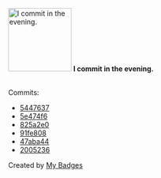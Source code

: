 <img src="https://my-badges.github.io/my-badges/evening-commits.png" alt="I commit in the evening." title="I commit in the evening." width="128">
<strong>I commit in the evening.</strong>
<br><br>

Commits:

- <a href="https://github.com/Azecko/Portfolio-Nartan/commit/544763709697ed2d9f43c78511d35f35b7542f4d">5447637</a>
- <a href="https://github.com/Azecko/calculateur-moyennes/commit/5e474f6640d7b5c47bfcd16475b542bccb5fca10">5e474f6</a>
- <a href="https://github.com/ponsfrilus/rapport-de-stage-2023/commit/825a2e071eb7a815c21221f2870cfcaad9dcb84b">825a2e0</a>
- <a href="https://github.com/ponsfrilus/rapport-de-stage-2023/commit/91fe80806e09593d1026262ca2288bb557625485">91fe808</a>
- <a href="https://github.com/ponsfrilus/rapport-de-stage-2023/commit/47aba4495cee0e89ec2144ccfc281faf1254a35d">47aba44</a>
- <a href="https://github.com/Azecko/rapport-de-stage-old/commit/20052364074b46a56ac607851ca1da13ccfa253b">2005236</a>


Created by <a href="https://github.com/my-badges/my-badges">My Badges</a>